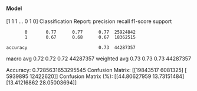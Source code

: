 #### Model
[1 1 1 ... 0 1 0]
Classification Report:
              precision    recall  f1-score   support

           0       0.77      0.77      0.77  25924842
           1       0.67      0.68      0.67  18362515

    accuracy                           0.73  44287357
   macro avg       0.72      0.72      0.72  44287357
weighted avg       0.73      0.73      0.73  44287357

Accuracy: 0.7285631653295545
Confusion Matrix:
[[19843517  6081325]
 [ 5939895 12422620]]
Confusion Matrix (%):
[[44.80627959 13.73151484]
 [13.41216862 28.05003694]]
